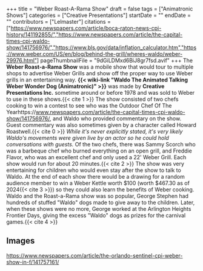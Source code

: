 +++
title = "Weber Roast-A-Rama Show"
draft = false
tags = ["Animatronic Shows"]
categories = ["Creative Presentations"]
startDate = ""
endDate = ""
contributors = ["Lelmaster"]
citations = ["https://www.newspapers.com/article/boca-raton-news-cpi-history/141192855/","https://www.newspapers.com/article/the-capital-times-cpi-waldo-show/141756976/","https://www.bls.gov/data/inflation_calculator.htm","https://www.weber.com/US/en/blog/behind-the-grill/wheres-waldo/weber-29976.html"]
pageThumbnailFile = "9dGiLDMxd6BiJ8gr7fsd.avif"
+++
The **Weber Roast-a-Rama Show** was a mobile show that would tour to multiple shops to advertise Weber Grills and show off the proper way to use Weber grills in an entertaining way. **{{< wiki-link "Waldo The Animated Talking Weber Wonder Dog (Animatronic)" >}}** was made by **Creative Presentations Inc.** sometime around or before 1978 and was sold to Weber to use in these shows.{{< cite 1 >}} The show consisted of two chefs cooking to win a contest to see who was the Outdoor Chef Of The Yearhttps://www.newspapers.com/article/the-capital-times-cpi-waldo-show/141756976/, and Waldo who provided commentary on the show. Guest commentary was also sometimes given by a character called Howard Roastwell.{{< cite 0 >}} *While it's never explicitly stated, it's very likely Waldo's movements were given live by an actor so he could hold conversations with guests.* Of the two chefs, there was Sammy Scorch who was a barbeque chef who burned everything on an open grill, and Freddie Flavor, who was an excellent chef and only used a 22' Weber Grill. Each show would run for about 20 minutes.{{< cite 2 >}}
The show was very entertaining for children who would even stay after the show to talk to Waldo. At the end of each show there would be a drawing for a random audience member to win a Weber Kettle worth $100 (worth $467.30 as of 2024{{< cite 3 >}}) so they could also learn the benefits of Weber cooking. Waldo and the Roast-a-Rama show was so popular, George Stephen had hundreds of stuffed "Waldo" dogs made to give away to the children. Later, when these shows were no more, George worked at the Arlington Heights Frontier Days, giving the excess "Waldo" dogs as prizes for the carnival games.{{< cite 4 >}}

## Images

https://www.newspapers.com/article/the-orlando-sentinel-cpi-weber-show-in-f/141757161/
